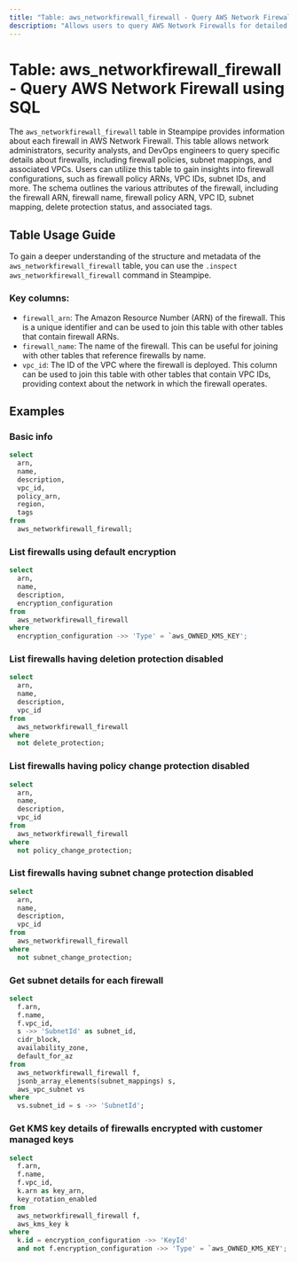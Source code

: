 ```yaml
---
title: "Table: aws_networkfirewall_firewall - Query AWS Network Firewall using SQL"
description: "Allows users to query AWS Network Firewalls for detailed information about each firewall's properties and settings."
---
```


# Table: aws_networkfirewall_firewall - Query AWS Network Firewall using SQL

The `aws_networkfirewall_firewall` table in Steampipe provides information about each firewall in AWS Network Firewall. This table allows network administrators, security analysts, and DevOps engineers to query specific details about firewalls, including firewall policies, subnet mappings, and associated VPCs. Users can utilize this table to gain insights into firewall configurations, such as firewall policy ARNs, VPC IDs, subnet IDs, and more. The schema outlines the various attributes of the firewall, including the firewall ARN, firewall name, firewall policy ARN, VPC ID, subnet mapping, delete protection status, and associated tags.

## Table Usage Guide

To gain a deeper understanding of the structure and metadata of the `aws_networkfirewall_firewall` table, you can use the `.inspect aws_networkfirewall_firewall` command in Steampipe.

### Key columns:

- `firewall_arn`: The Amazon Resource Number (ARN) of the firewall. This is a unique identifier and can be used to join this table with other tables that contain firewall ARNs.
- `firewall_name`: The name of the firewall. This can be useful for joining with other tables that reference firewalls by name.
- `vpc_id`: The ID of the VPC where the firewall is deployed. This column can be used to join this table with other tables that contain VPC IDs, providing context about the network in which the firewall operates.

## Examples

### Basic info

```sql
select
  arn,
  name,
  description,
  vpc_id,
  policy_arn,
  region,
  tags
from
  aws_networkfirewall_firewall;
```

### List firewalls using default encryption

```sql
select
  arn,
  name,
  description,
  encryption_configuration
from
  aws_networkfirewall_firewall
where 
  encryption_configuration ->> 'Type' = `aws_OWNED_KMS_KEY';
```

### List firewalls having deletion protection disabled

```sql
select
  arn,
  name,
  description,
  vpc_id
from
  aws_networkfirewall_firewall
where
  not delete_protection;
```

### List firewalls having policy change protection disabled

```sql
select
  arn,
  name,
  description,
  vpc_id
from
  aws_networkfirewall_firewall
where
  not policy_change_protection;
```

### List firewalls having subnet change protection disabled

```sql
select
  arn,
  name,
  description,
  vpc_id
from
  aws_networkfirewall_firewall
where
  not subnet_change_protection;
```

### Get subnet details for each firewall

```sql
select
  f.arn,
  f.name,
  f.vpc_id,
  s ->> 'SubnetId' as subnet_id,
  cidr_block,
  availability_zone,
  default_for_az
from
  aws_networkfirewall_firewall f,
  jsonb_array_elements(subnet_mappings) s,
  aws_vpc_subnet vs
where
  vs.subnet_id = s ->> 'SubnetId';
```

### Get KMS key details of firewalls encrypted with customer managed keys

```sql
select
  f.arn,
  f.name,
  f.vpc_id,
  k.arn as key_arn,
  key_rotation_enabled
from
  aws_networkfirewall_firewall f,
  aws_kms_key k
where
  k.id = encryption_configuration ->> 'KeyId'
  and not f.encryption_configuration ->> 'Type' = `aws_OWNED_KMS_KEY';
```


